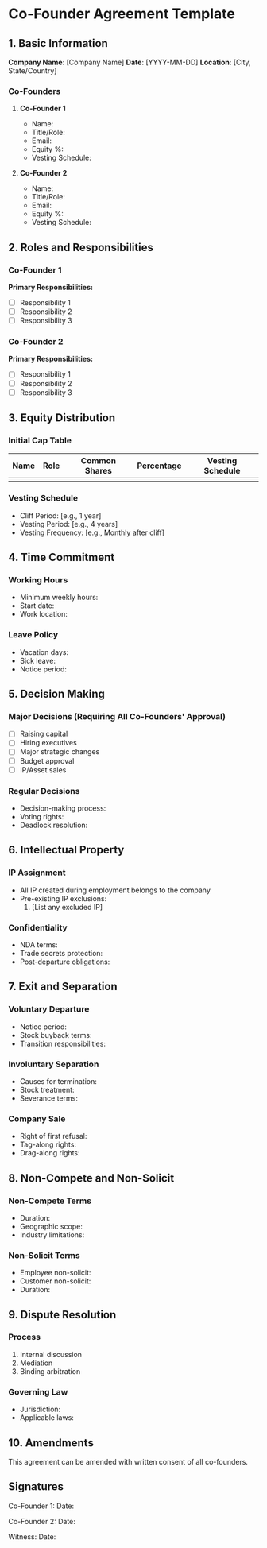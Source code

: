 # Co-Founder Agreement Template

## 1. Basic Information

**Company Name**: [Company Name]
**Date**: [YYYY-MM-DD]
**Location**: [City, State/Country]

### Co-Founders
1. **Co-Founder 1**
   - Name:
   - Title/Role:
   - Email:
   - Equity %:
   - Vesting Schedule:

2. **Co-Founder 2**
   - Name:
   - Title/Role:
   - Email:
   - Equity %:
   - Vesting Schedule:

## 2. Roles and Responsibilities

### Co-Founder 1
**Primary Responsibilities:**
- [ ] Responsibility 1
- [ ] Responsibility 2
- [ ] Responsibility 3

### Co-Founder 2
**Primary Responsibilities:**
- [ ] Responsibility 1
- [ ] Responsibility 2
- [ ] Responsibility 3

## 3. Equity Distribution

### Initial Cap Table
| Name | Role | Common Shares | Percentage | Vesting Schedule |
|------|------|---------------|------------|------------------|
|      |      |               |            |                  |

### Vesting Schedule
- Cliff Period: [e.g., 1 year]
- Vesting Period: [e.g., 4 years]
- Vesting Frequency: [e.g., Monthly after cliff]

## 4. Time Commitment

### Working Hours
- Minimum weekly hours:
- Start date:
- Work location:

### Leave Policy
- Vacation days:
- Sick leave:
- Notice period:

## 5. Decision Making

### Major Decisions (Requiring All Co-Founders' Approval)
- [ ] Raising capital
- [ ] Hiring executives
- [ ] Major strategic changes
- [ ] Budget approval
- [ ] IP/Asset sales

### Regular Decisions
- Decision-making process:
- Voting rights:
- Deadlock resolution:

## 6. Intellectual Property

### IP Assignment
- All IP created during employment belongs to the company
- Pre-existing IP exclusions:
  1. [List any excluded IP]

### Confidentiality
- NDA terms:
- Trade secrets protection:
- Post-departure obligations:

## 7. Exit and Separation

### Voluntary Departure
- Notice period:
- Stock buyback terms:
- Transition responsibilities:

### Involuntary Separation
- Causes for termination:
- Stock treatment:
- Severance terms:

### Company Sale
- Right of first refusal:
- Tag-along rights:
- Drag-along rights:

## 8. Non-Compete and Non-Solicit

### Non-Compete Terms
- Duration:
- Geographic scope:
- Industry limitations:

### Non-Solicit Terms
- Employee non-solicit:
- Customer non-solicit:
- Duration:

## 9. Dispute Resolution

### Process
1. Internal discussion
2. Mediation
3. Binding arbitration

### Governing Law
- Jurisdiction:
- Applicable laws:

## 10. Amendments

This agreement can be amended with written consent of all co-founders.

## Signatures

Co-Founder 1:
Date:

Co-Founder 2:
Date:

Witness:
Date: 